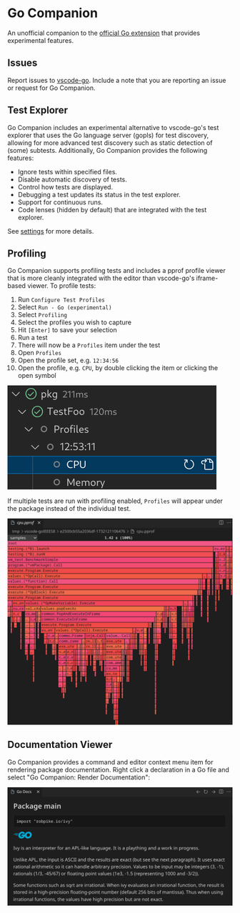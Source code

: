 # Go Companion

An unofficial companion to the [official Go extension][vscode-go-ms] that
provides experimental features.

[vscode-go-ms]: https://marketplace.visualstudio.com/items?itemName=golang.go

## Issues

Report issues to [vscode-go][vscode-go-git]. Include a note that you are
reporting an issue or request for Go Companion.

[vscode-go-git]: https://github.com/golang/vscode-go/issues/new/choose

## Test Explorer

Go Companion includes an experimental alternative to vscode-go's test explorer
that uses the Go language server (gopls) for test discovery, allowing for more
advanced test discovery such as static detection of (some) subtests.
Additionally, Go Companion provides the following features:

-   Ignore tests within specified files.
-   Disable automatic discovery of tests.
-   Control how tests are displayed.
-   Debugging a test updates its status in the test explorer.
-   Support for continuous runs.
-   Code lenses (hidden by default) that are integrated with the test explorer.

See [settings](./docs/settings.md) for more details.

## Profiling

Go Companion supports profiling tests and includes a pprof profile viewer that
is more cleanly integrated with the editor than vscode-go's iframe-based viewer.
To profile tests:

1. Run `Configure Test Profiles`
2. Select `Run - Go (experimental)`
3. Select `Profiling`
4. Select the profiles you wish to capture
5. Hit `[Enter]` to save your selection
6. Run a test
7. There will now be a `Profiles` item under the test
8. Open `Profiles`
9. Open the profile set, e.g. `12:34:56`
10. Open the profile, e.g. `CPU`, by double clicking the item or clicking the open symbol

![profiles](./docs/assets/profile-items.png)

If multiple tests are run with profiling enabled, `Profiles` will appear under
the package instead of the individual test.

![cpu-pprof](./docs/assets/cpu-pprof.png)

## Documentation Viewer

Go Companion provides a command and editor context menu item for rendering
package documentation. Right click a declaration in a Go file and select "Go
Companion: Render Documentation":

![doc-viewer](./docs/assets/doc-viewer.png)